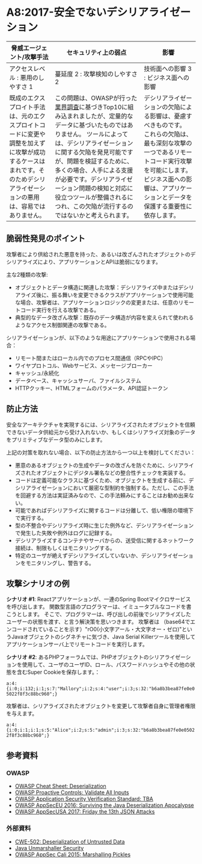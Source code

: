 # A8:2017-安全でないデシリアライゼーション

| 脅威エージェント/攻撃手法 | セキュリティ上の弱点           | 影響               |
| -- | -- | -- |
| アクセスレベル : 悪用のしやすさ 1 | 蔓延度 2 : 攻撃検知のしやすさ 2 | 技術面への影響 3 : ビジネス面への影響 |
| 既成のエクスプロイト手法は、元のエクスプロイトコードに変更や調整を加えずに攻撃が成功するケースはまれです。そのためデシリアライゼーションの悪用は、容易ではありません。 | この問題は、OWASPが行った[業界調査](https://owasp.blogspot.com/2017/08/owasp-top-10-2017-project-update.html)に基づきTop10に組み込まれましたが、定量的なデータに基づいたものではありません。 ツールによっては、デシリアライゼーションに関する欠陥を発見可能ですが、問題を検証するために、多くの場合、人手による支援が必要です。デシリアライゼーション問題の検知と対応に役立つツールが整備されるにつれ、この欠陥が流行するのではないかと考えられます。 | デシリアライゼーションの欠陥による影響は、憂慮すべきものです。 これらの欠陥は、最も深刻な攻撃の一つであるリモートコード実行攻撃を可能にします。 ビジネス面への影響は、アプリケーションとデータを保護する重要性に依存します。 |

## 脆弱性発見のポイント

攻撃者により供給された悪意を持った、あるいは改ざんされたオブジェクトのデシリアライズにより、アプリケーションとAPIは脆弱になります。

主な2種類の攻撃:

* オブジェクトとデータ構造に関連した攻撃：デシリアライズ中またはデシリアライズ後に、振る舞いを変更できるクラスがアプリケーションで使用可能な場合、攻撃者は、アプリケーションロジックの変更または、任意のリモートコード実行を行える攻撃である。
* 典型的なデータ改ざん攻撃：既存のデータ構造が内容を変えられて使われるようなアクセス制御関連の攻撃である。

シリアライゼーションが、以下のような用途にアプリケーションで使用される場合：

* リモート間またはローカル内でのプロセス間通信（RPCやIPC）
* ワイヤプロトコル、Webサービス、メッセージブローカー
* キャッシュ/永続化
* データベース、キャッシュサーバ、ファイルシステム
* HTTPクッキー、HTMLフォームのパラメータ、API認証トークン

## 防止方法

安全なアーキテクチャを実現するには、シリアライズされたオブジェクトを信頼できないデータ供給元から受け入れないか、もしくはシリアライズ対象のデータをプリミティブなデータ型のみにします。

上記の対策を取れない場合、以下の防止方法から一つ以上を検討してください：

* 悪意のあるオブジェクトの生成やデータの改ざんを防ぐために、シリアライズされたオブジェクトにデジタル署名などの整合性チェックを実装する。
* コードは定義可能なクラスに基づくため、オブジェクトを生成する前に、デシリアライゼーションにおいて厳密な型制約を強制する。ただし、この手法を回避する方法は実証済みなので、この手法頼みにすることはお勧め出来ない。
* 可能であればデシリアライズに関するコードは分離して、低い権限の環境下で実行する。
* 型の不整合やデシリアライズ時に生じた例外など、デシリアライゼーションで発生した失敗や例外はログに記録する。
* デシリアライズするコンテナやサーバからの、送受信に関するネットワーク接続は、制限もしくはモニタリングする。
* 特定のユーザが絶えずデシリアライズしていないか、デシリアライゼーションをモニタリングし、警告する。


## 攻撃シナリオの例

**シナリオ #1**: Reactアプリケーションが、一連のSpring Bootマイクロサービスを呼び出します。
関数型言語のプログラマーは、イミュータブルなコードを書こうとします。
そこで、プログラマーは、呼び出しの前後でシリアライズしたユーザーの状態を渡す、と言う解決策を思いつきます。
攻撃者は （base64でエンコードされていることを示す）"rO0(小文字アール・大文字オー・ゼロ)"というJavaオブジェクトのシグネチャに気づき、Java Serial Killerツールを使用してアプリケーションサーバ上でリモートコードを実行します。

**シナリオ #2**: あるPHPフォーラムでは、PHPオブジェクトのシリアライゼーションを使用して、ユーザのユーザID、ロール、パスワードハッシュやその他の状態を含むSuper Cookieを保存します。：

`a:4:{i:0;i:132;i:1;s:7:"Mallory";i:2;s:4:"user";i:3;s:32:"b6a8b3bea87fe0e05022f8f3c88bc960";}`

攻撃者は、シリアライズされたオブジェクトを変更して攻撃者自身に管理者権限を与えます。

`a:4:{i:0;i:1;i:1;s:5:"Alice";i:2;s:5:"admin";i:3;s:32:"b6a8b3bea87fe0e05022f8f3c88bc960";}`

## 参考資料

### OWASP

* [OWASP Cheat Sheet: Deserialization](https://cheatsheetseries.owasp.org/cheatsheets/Deserialization_Cheat_Sheet.html)
* [OWASP Proactive Controls: Validate All Inputs](https://owasp.org/www-project-proactive-controls/v3/en/c5-validate-inputs)
* [OWASP Application Security Verification Standard: TBA](https://github.com/OWASP/ASVS/blob/v4.0.2/4.0/en/0x11-V2-Authentication.md)
* [OWASP AppSecEU 2016: Surviving the Java Deserialization Apocalypse](https://speakerdeck.com/pwntester/surviving-the-java-deserialization-apocalypse)
* [OWASP AppSecUSA 2017: Friday the 13th JSON Attacks](https://speakerdeck.com/pwntester/friday-the-13th-json-attacks)

### 外部資料

* [CWE-502: Deserialization of Untrusted Data](https://cwe.mitre.org/data/definitions/502.html)
* [Java Unmarshaller Security](https://github.com/mbechler/marshalsec)
* [OWASP AppSec Cali 2015: Marshalling Pickles](https://frohoff.github.io/appseccali-marshalling-pickles/)
